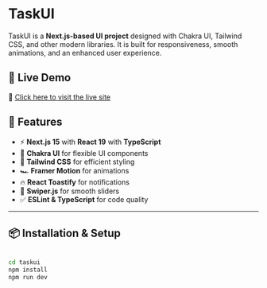 # TaskUI

TaskUI is a **Next.js-based UI project** designed with Chakra UI, Tailwind CSS, and other modern libraries. It is built for responsiveness, smooth animations, and an enhanced user experience.
## 🚀 Live Demo
🔗 [Click here to visit the live site](https://taskui-woad.vercel.app/)

## 🚀 Features

- ⚡ **Next.js 15** with **React 19** with **TypeScript**
- 🎨 **Chakra UI** for flexible UI components
- 💨 **Tailwind CSS** for efficient styling
- 🏎 **Framer Motion** for animations
- 🔥 **React Toastify** for notifications
- 📜 **Swiper.js** for smooth sliders
- ✅ **ESLint & TypeScript** for code quality

---

## 📦 Installation & Setup

```sh

cd taskui
npm install
npm run dev

```

